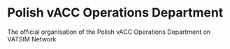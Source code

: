 # Polish vACC Operations Department
The official organisation of the Polish vACC Operations Department on VATSIM Network
